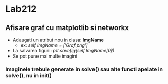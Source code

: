 # Lab212

## Afisare graf cu matplotlib si networkx

* Adaugati un atribut nou in clasa: **ImgName**
  * ex: *self.ImgName = ['Graf.png']*
* La salvarea figurii: *plt.savefig(self.ImgName[0])*
* Se pot pune mai multe imagini  
### Imaginele trebuie generate in solve() sau alte functi apelate in solve(), nu in init()
